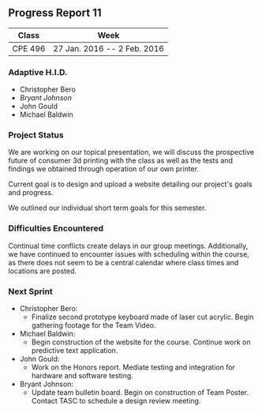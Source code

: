 ## Progress Report 11

Class | Week
----- | ----
CPE 496 | 27 Jan. 2016 -- 2 Feb. 2016

### Adaptive H.I.D.

<!--- This is a comment
Make sure to use *asterisks* to create italics on the member of whoever created the report
-->

* Christopher Bero
* *Bryant Johnson*
* John Gould
* Michael Baldwin

### Project Status
<!---
Project Status is a review of what was accomplished last week and a description of where we stand going into this sprint. A comparison between goals and actual accomplishments is a good idea.
-->

We are working on our topical presentation, we will discuss the prospective future of consumer 3d printing with the class as well as the tests and findings we obtained through operation of our own printer.

Current goal is to design and upload a website detailing our project's goals and progress. 

We outlined our individual short term goals for this semester. 

### Difficulties Encountered

<!---
Difficulties Encountered is required. Other teams report losing points if this is missing.
Put here any trouble we had while accomplishing work during the previous sprint/week.
-->

Continual time conflicts create delays in our group meetings. Additionally, we have continued to encounter issues with scheduling within the course, as there does not seem to be a central calendar where class times and locations are posted.

### Next Sprint

<!---
Next Sprint should be a list of tasks that each member is going to work towards for the upcomming week.
Make sure to email members on Thursday or Friday so that they can respond with their most recent progress.
-->

* Christopher Bero:
    * Finalize second prototype keyboard made of laser cut acrylic. Begin gathering footage for the Team Video. 
* Michael Baldwin:
    * Begin construction of the website for the course. Continue work on predictive text application.
* John Gould:
    * Work on the Honors report. Mediate testing and integration for hardware and software testing.
* Bryant Johnson:
    * Update team bulletin board. Begin on construction of Team Poster. Contact TASC to schedule a design review meeting. 




